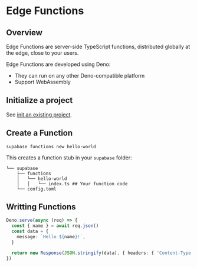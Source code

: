 # Edge Functions

## Overview

Edge Functions are server-side TypeScript functions, distributed globally at the edge, close to your users.

Edge Functions are developed using Deno:
- They can run on any other Deno-compatible platform
- Support WebAssembly


## Initialize a project

See [init an existing project](./cli.md#init-an-existing-project).


## Create a Function

```shell
supabase functions new hello-world
```

This creates a function stub in your `supabase` folder:
```shell
└── supabase
    ├── functions
    │   └── hello-world
    │   │   └── index.ts ## Your function code
    └── config.toml
```


## Writting Functions

```ts filename="supabase/functions/hello-world/index.ts"
Deno.serve(async (req) => {
  const { name } = await req.json()
  const data = {
    message: `Hello ${name}!`,
  }

  return new Response(JSON.stringify(data), { headers: { 'Content-Type': 'application/json' } })
})
```
